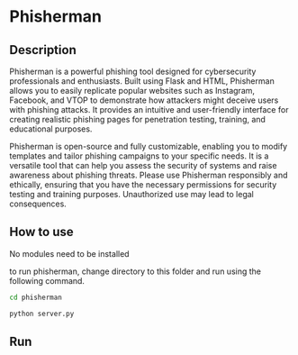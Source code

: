 # Phisherman

## Description

Phisherman is a powerful phishing tool designed for cybersecurity professionals and enthusiasts. Built using Flask and HTML, Phisherman allows you to easily replicate popular websites such as Instagram, Facebook, and VTOP to demonstrate how attackers might deceive users with phishing attacks. It provides an intuitive and user-friendly interface for creating realistic phishing pages for penetration testing, training, and educational purposes.

Phisherman is open-source and fully customizable, enabling you to modify templates and tailor phishing campaigns to your specific needs. It is a versatile tool that can help you assess the security of systems and raise awareness about phishing threats. Please use Phisherman responsibly and ethically, ensuring that you have the necessary permissions for security testing and training purposes. Unauthorized use may lead to legal consequences.

## How to use

No modules need to be installed

to run phisherman, change directory to this folder and run using the following command.
```bash
cd phisherman
```

```bash
python server.py
```

## Run



